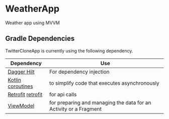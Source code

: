 # WeatherApp
Weather app using MVVM

## Gradle Dependencies

TwitterCloneApp is currently using the following dependency.

| Dependency | Use |
| ------ | ------ |
| [Dagger Hilt][dagger] | For dependency injection  |
| [Kotlin coroutines][coroutine] | to simplify code that executes asynchronously |
| [Retrofit] [retrofit] | for api calls |
| [ViewModel][viewModel] |  for preparing and managing the data for an Activity or a Fragment |


   [dagger]: <https://developer.android.com/training/dependency-injection/hilt-android>
   [coroutine]: <https://developer.android.com/kotlin/coroutines>
   [retrofit]: <https://square.github.io/retrofit/>
   [viewModel]: <https://developer.android.com/reference/kotlin/androidx/lifecycle/ViewModel>
